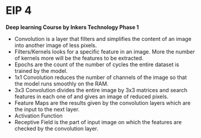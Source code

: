 # EIP 4
**Deep learning Course by Inkers Technology Phase 1**
- Convolution is a layer that filters and simplifies the content of an image into another image of less pixels.
- Filters/Kernels looks for a specific feature in an image. More the number of kernels more will be the features to be extracted.
- Epochs are the count of the number of cycles the entire dataset is trained by the model.
- 1x1 Convolution reduces the number of channels of the image so that the model runs smoothly on the RAM.
- 3x3 Convolution divides the entire image by 3x3 matrices and search features in each one of  and gives an image of reduced pixels.
- Feature Maps are the results given by the convolution layers which are the input to the next layer.
- Activation Function 
- Receptive Field is the part of input image on which the features are checked by the convolution layer.
